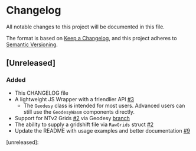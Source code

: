 # Changelog

All notable changes to this project will be documented in this file.

The format is based on [Keep a Changelog](https://keepachangelog.com/en/1.0.0/),
and this project adheres to [Semantic Versioning](https://semver.org/spec/v2.0.0.html).

<!--
### Added - for new features.
### Changed - for changes in existing functionality.
### Deprecated - for soon-to-be removed features.
### Removed - for now removed features.
### Fixed - for any bug fixes.
### Security - in case of vulnerabilities.
-->

## [Unreleased]

### Added

- This CHANGELOG file
- A lightweight JS Wrapper with a friendlier API [#3](https://github.com/Rennzie/geodesy-wasm/issues/3)
  - The `Geodesy` class is intended for most users. Advanced users can still use the `GeodesyWasm` components directly.
- Support for NTv2 Grids [#2](https://github.com/Rennzie/geodesy-wasm/issues/2) via Geodesy [branch](https://github.com/busstoptaktik/geodesy/pull/60)
- The ability to supply a gridshift file via `RawGrids` struct [#2](https://github.com/Rennzie/geodesy-wasm/issues/2)
- Update the README with usage examples and better documentation [#9](https://github.com/Rennzie/geodesy-wasm/issues/9)

[unreleased]:
